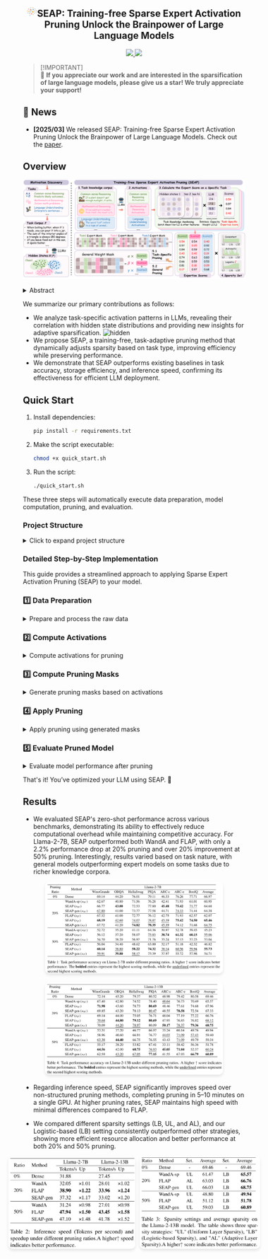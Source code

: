 <div align="center"><h2>
<img src="./assets/logo.png" alt="SEAP_logo" width=23px >SEAP: Training-free Sparse Expert Activation Pruning Unlock the Brainpower of Large Language Models</h2></div>

<p align="center">
    <!-- arXiv badge with a more vibrant academic red -->
    <a href="https://arxiv.org/abs/2503.07605">
        <img src="https://img.shields.io/badge/arXiv-Paper-B31B1B?style=flat-square&logo=arxiv&logoColor=white">
    </a>
    <!-- Github badge with clean dark color -->
    <a href="https://github.com/IAAR-Shanghai/SEAP">
        <img src="https://img.shields.io/badge/Github-Code-181717?style=flat-square&logo=github&logoColor=white">
    </a>
</p>

> \[!IMPORTANT\]  
> 🌟 **If you appreciate our work and are interested in the sparsification of large language models, please give us a star! We truly appreciate your support!**

## :loudspeaker: News
- **[2025/03]** We released SEAP: Training-free Sparse Expert Activation Pruning Unlock the Brainpower of Large Language Models. Check out the [paper](https://arxiv.org/abs/2503.11874).

## Overview
![framework](./assets/framework.png)

<details><summary>Abstract</summary>
Large Language Models (LLMs) have achieved remarkable success but suffer from high computational costs during inference. This paper introduces Sparse Expert Activation Pruning (SEAP), a training-free method that selectively retains task-relevant parameters to reduce overhead. Inspired by clustering patterns in LLM activations, SEAP prunes the model while preserving task performance and improving efficiency. Experimental results show that at 50% pruning, SEAP outperforms WandA and FLAP by over 20%, and at 20% pruning, it only incurs a 2.2% performance drop. These findings demonstrate SEAP's scalability and effectiveness for optimizing LLMs.
</details>

We summarize our primary contributions as follows:

- We analyze task-specific activation patterns in LLMs, revealing their correlation with hidden state distributions and providing new insights for adaptive sparsification.
![hidden](./assets/hidden.png)
- We propose SEAP, a training-free, task-adaptive pruning method that dynamically adjusts sparsity based on task type, improving efficiency while preserving performance.
- We demonstrate that SEAP outperforms existing baselines in task accuracy, storage efficiency, and inference speed, confirming its effectiveness for efficient LLM deployment.


## Quick Start

1. Install dependencies:
   ```bash
   pip install -r requirements.txt
   ```
2. Make the script executable:
   ```bash
   chmod +x quick_start.sh
   ```
3. Run the script:
   ```bash
   ./quick_start.sh
   ```
These three steps will automatically execute data preparation, model computation, pruning, and evaluation.

### Project Structure

<details>
<summary>Click to expand project structure</summary>

```bash
.
├── README.md                      # Project overview and setup instructions
├── data                            # Folder containing raw and processed data
│   ├── processed                  # Processed data ready for use
│   └── raw                        # Raw data before processing
├── evaluate_multiple_tasks.py     # Script for evaluating model on multiple tasks
├── evaluate_ppl.py                # Script for evaluating model's perplexity
├── generate.py                    # Script for generating results or outputs
├── notebook                        # Jupyter notebooks for analysis and exploration
│   ├── 0_analysis.ipynb           # Initial exploratory analysis of the data
│   ├── 1_data_exploration.ipynb   # Data exploration and visualization
│   ├── 2_hidden_state_analysis.ipynb # Analysis of hidden states in the model
│   ├── 3_activation_importance.ipynb # Exploring the importance of activations
│   └── 4_classifier.ipynb         # Building and evaluating a classifier
├── quick_start.sh                 # Shell script to quickly set up and run the pipeline
├── requirements.txt               # List of Python dependencies required for the project
├── scripts                         # Python scripts for the main pipeline
│   ├── apply_pruning.py           # Script for applying pruning to the model
│   ├── compute_activations.py     # Script for computing activations from the model
│   ├── compute_masks.py           # Script for computing pruning masks
│   └── data_preparation.py        # Script for preparing the data
└── src                             # Source code for custom models or utilities
```

</details>

### Detailed Step-by-Step Implementation

This guide provides a streamlined approach to applying Sparse Expert Activation Pruning (SEAP) to your model.

### 1️⃣ Data Preparation  

<details>
<summary>Prepare and process the raw data</summary>

```bash
python scripts/data_preparation.py \
 --raw_data_dir data/raw \
 --processed_data_dir data/processed
```

- Converts raw data into a processed format.

</details>

### 2️⃣ Compute Activations  

<details>
<summary>Compute activations for pruning</summary>

```bash
python scripts/compute_activations.py \
  --data_dir ./data/processed \
  --model_root_path ../models \
  --model_name Llama-2-7b-hf \
  --activations_root_path ./activations
```

- Extracts model activations to enable pruning.

</details>

### 3️⃣ Compute Pruning Masks  

<details>
<summary>Generate pruning masks based on activations</summary>

```bash
python scripts/compute_masks.py \
  --model_root_path ../models \
  --model_name Llama-2-7b-hf \
  --activations_root_path ./activations \
  --output_dir ./pruning_masks \
  --pruning_ratio 0.2 \
  --use_generic_mask
```

- Generates pruning masks for the model.

</details>

### 4️⃣ Apply Pruning  

<details>
<summary>Apply pruning using generated masks</summary>

```bash
python scripts/apply_pruning.py \
  --model_root_path ../models \
  --model_name Llama-2-7b-hf \
  --masks_root_dir ./pruning_masks \
  --task_types gsm8k \
  --output_dir ./pruned_models \
  --softmask \
  --pruning_ratio 0.2 \
  --activations_root_path ./activations
```

- Prunes the model with the computed masks.

</details>

### 5️⃣ Evaluate Pruned Model  

<details>
<summary>Evaluate model performance after pruning</summary>

```bash
python evaluate_multiple_tasks.py \
    --model_root_path ../models \
    --model_name Llama-2-7b-hf \
    --pruning_indices_root_dir ./pruning_masks \
    --pruning_ratio 0.2 \
    --temp_dir ./pruned_models \
    --output_base_dir ./eval_out \
    --softmask \
    --use_generic_mask
```

- Assesses the pruned model's performance.

</details>


That's it! You’ve optimized your LLM using SEAP. 🚀


## Results  

- We evaluated SEAP's zero-shot performance across various benchmarks, demonstrating its ability to effectively reduce computational overhead while maintaining competitive accuracy. For Llama-2-7B, SEAP outperformed both WandA and FLAP, with only a 2.2% performance drop at 20% pruning and over 20% improvement at 50% pruning. Interestingly, results varied based on task nature, with general models outperforming expert models on some tasks due to richer knowledge corpora.

<div style="display: flex; flex-direction: column; gap: 20px; justify-content: center; margin-bottom: 20px;">
    <img src="./assets/result1.jpg" alt="result1" style="height: auto; width: 80%; border-radius: 10px; box-shadow: 0 4px 6px rgba(0,0,0,0.1); margin: 0 auto;">
    <img src="./assets/result2.jpg" alt="result2" style="height: auto; width: 80%; border-radius: 10px; box-shadow: 0 4px 6px rgba(0,0,0,0.1); margin: 0 auto;">
</div>

- Regarding inference speed, SEAP significantly improves speed over non-structured pruning methods, completing pruning in 5–10 minutes on a single GPU. At higher pruning rates, SEAP maintains high speed with minimal differences compared to FLAP.

- We compared different sparsity settings (LB, UL, and AL), and our Logistic-based (LB) setting consistently outperformed other strategies, showing more efficient resource allocation and better performance at both 20% and 50% pruning.

<div style="display: flex; gap: 10px; justify-content: center;">
    <img src="./assets/speedup.jpg" alt="speedup" style="height: 210px; width: auto; border-radius: 10px; box-shadow: 0 4px 6px rgba(0,0,0,0.1);">
    <img src="./assets/ulud.jpg" alt="ulud" style="height: 210px; width: auto; border-radius: 10px; box-shadow: 0 4px 6px rgba(0,0,0,0.1);">
</div>

